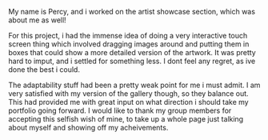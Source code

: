 My name is Percy, and i worked on the artist showcase section, which was about me as well!

For this project, i had the immense idea of doing a very interactive touch screen thing which involved dragging images around and putting them in boxes that could show a more detailed version of the artwork. It was pretty hard to imput, and i settled for something less. I dont feel any regret, as ive done the best i could.

The adaptability stuff had been a pretty weak point for me i must admit. I am very satisfied with my version of the gallery though, so they balance out. This had provided me with great input on what direction i should take my portfolio going forward. I would like to thank my group members for accepting this selfish wish of mine, to take up a whole page just talking about myself and showing off my acheivements.